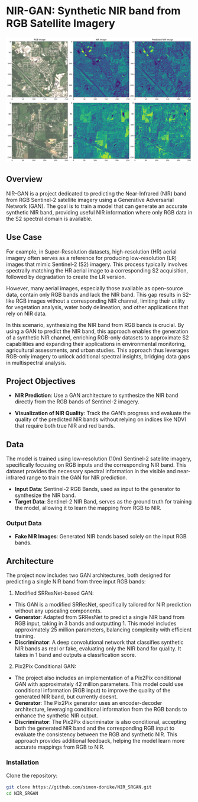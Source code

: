 # NIR-GAN: Synthetic NIR band from RGB Satellite Imagery
![Sample Result](resources/banner.png)

## Overview
NIR-GAN is a project dedicated to predicting the Near-Infrared (NIR) band from RGB Sentinel-2 satellite imagery using a Generative Adversarial Network (GAN). The goal is to train a model that can generate an accurate synthetic NIR band, providing useful NIR information where only RGB data in the S2 spectral domain is available.

## Use Case
For example, in Super-Resolution datasets, high-resolution (HR) aerial imagery often serves as a reference for producing low-resolution (LR) images that mimic Sentinel-2 (S2) imagery. This process typically involves spectrally matching the HR aerial image to a corresponding S2 acquisition, followed by degradation to create the LR version.  

However, many aerial images, especially those available as open-source data, contain only RGB bands and lack the NIR band. This gap results in S2-like RGB images without a corresponding NIR channel, limiting their utility for vegetation analysis, water body delineation, and other applications that rely on NIR data.  

In this scenario, synthesizing the NIR band from RGB bands is crucial. By using a GAN to predict the NIR band, this approach enables the generation of a synthetic NIR channel, enriching RGB-only datasets to approximate S2 capabilities and expanding their applications in environmental monitoring, agricultural assessments, and urban studies. This approach thus leverages RGB-only imagery to unlock additional spectral insights, bridging data gaps in multispectral analysis.  

## Project Objectives

- **NIR Prediction**: Use a GAN architecture to synthesize the NIR band directly from the RGB bands of Sentinel-2 imagery.
  
- **Visualization of NIR Quality**: Track the GAN’s progress and evaluate the quality of the predicted NIR bands without relying on indices like NDVI that require both true NIR and red bands.

## Data
The model is trained using low-resolution (10m) Sentinel-2 satellite imagery, specifically focusing on RGB inputs and the corresponding NIR band. This dataset provides the necessary spectral information in the visible and near-infrared range to train the GAN for NIR prediction.
- **Input Data**: Sentinel-2 RGB Bands, used as input to the generator to synthesize the NIR band.
- **Target Data**: Sentinel-2 NIR Band, serves as the ground truth for training the model, allowing it to learn the mapping from RGB to NIR.


### Output Data
- **Fake NIR Images**: Generated NIR bands based solely on the input RGB bands.

## Architecture

The project now includes two GAN architectures, both designed for predicting a single NIR band from three input RGB bands:
1. Modified SRResNet-based GAN:
- This GAN is a modified SRResNet, specifically tailored for NIR prediction without any upscaling components.
- **Generator**: Adapted from SRResNet to predict a single NIR band from RGB input, taking in 3 bands and outputting 1. This model includes approximately 25 million parameters, balancing complexity with efficient training.
- **Discriminator**: A deep convolutional network that classifies synthetic NIR bands as real or fake, evaluating only the NIR band for quality. It takes in 1 band and outputs a classification score.

2. Pix2Pix Conditional GAN:
- The project also includes an implementation of a Pix2Pix conditional GAN with approximately 42 million parameters. This model could use conditional information (RGB input) to improve the quality of the generated NIR band, but currently doesnt.
- **Generator**: The Pix2Pix generator uses an encoder-decoder architecture, leveraging conditional information from the RGB bands to enhance the synthetic NIR output.
- **Discriminator**: The Pix2Pix discriminator is also conditional, accepting both the generated NIR band and the corresponding RGB input to evaluate the consistency between the RGB and synthetic NIR. This approach provides additional feedback, helping the model learn more accurate mappings from RGB to NIR.

### Installation

Clone the repository:

```bash
git clone https://github.com/simon-donike/NIR_SRGAN.git
cd NIR_SRGAN
```